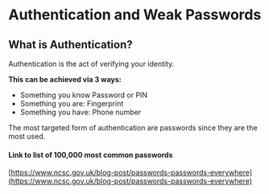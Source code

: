 # Authentication and Weak Passwords

## What is Authentication?

Authentication is the act of verifying your identity.

**This can be achieved via 3 ways:**

* Something you know Password or PIN
* Something you are: Fingerprint
* Something you have: Phone number

The most targeted form of authentication are passwords since they are the most used.



#### Link to list of 100,000 most common passwords

[https://www.ncsc.gov.uk/blog-post/passwords-passwords-everywhere](https://www.ncsc.gov.uk/blog-post/passwords-passwords-everywhere)

